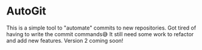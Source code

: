 # **AutoGit**
This is a simple tool to "automate" commits to new repositories.
Got tired of having to write the commit commands😅
It still need some work to refactor and add new features.
Version 2 coming soon!
